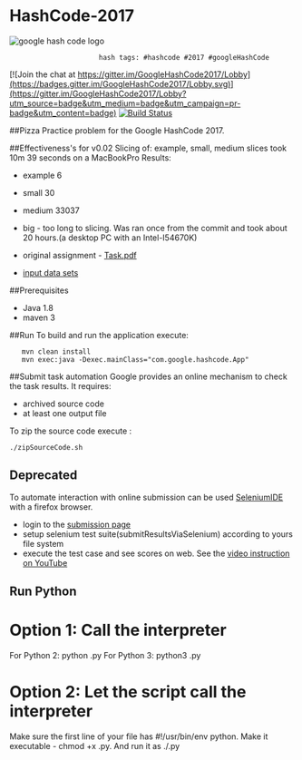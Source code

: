 # HashCode-2017  
![google hash code logo](HashCode-2017/logo.png)

                          hash tags: #hashcode #2017 #googleHashCode 

[![Join the chat at https://gitter.im/GoogleHashCode2017/Lobby](https://badges.gitter.im/GoogleHashCode2017/Lobby.svg)](https://gitter.im/GoogleHashCode2017/Lobby?utm_source=badge&utm_medium=badge&utm_campaign=pr-badge&utm_content=badge)
[![Build Status](https://travis-ci.org/LyashenkoGS/GoogleHashCode2017.svg?branch=master)](https://travis-ci.org/LyashenkoGS/GoogleHashCode2017)

##Pizza
Practice problem for the Google HashCode 2017.

##Effectiveness's for v0.02
Slicing of: example, small, medium slices took  10m 39 seconds on a MacBookPro
Results:
 * example 6
 * small 30
 * medium 33037
 * big - too long to slicing. Was ran once 
 from  the commit and took about 20 hours.(a desktop PC with an Intel-I54670K)
  
 
* original assignment - [Task.pdf](./documentation/TaskDescription.pdf)
* [input data sets](./inputDataSets)

##Prerequisites

* Java 1.8
* maven 3

##Run
To build and run the application execute:
       
       mvn clean install 
       mvn exec:java -Dexec.mainClass="com.google.hashcode.App"

##Submit task automation
Google provides an online mechanism to check the task results. It requires:
* archived source code
* at least one output file

To zip the source code execute :

    ./zipSourceCode.sh
    
    
## Deprecated
To automate interaction with online submission can be used [SeleniumIDE](https://addons.mozilla.org/en-US/firefox/addon/selenium-ide/)
 with a firefox browser.
* login  to the [submission page](https://hashcodejudge.withgoogle.com/#/rounds/6553823069863936/submissions/)
* setup selenium test suite(submitResultsViaSelenium) according to yours file system 
* execute the test case and see scores on web. See the [video instruction on YouTube](https://www.youtube.com/watch?v=Wg7s3CtIeCs&feature=youtu.be)

## Run Python 
# Option 1: Call the interpreter

For Python 2: python <filename>.py
For Python 3: python3 <filename>.py

# Option 2: Let the script call the interpreter
Make sure the first line of your file has #!/usr/bin/env python.
Make it executable - chmod +x <filename>.py.
And run it as ./<filename>.py

